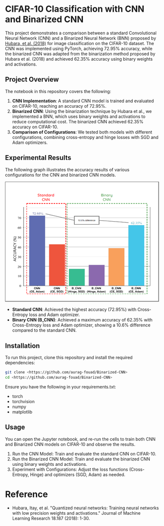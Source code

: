 # CIFAR-10 Classification with CNN and Binarized CNN

This project demonstrates a comparison between a standard Convolutional Neural Network (CNN) and a Binarized Neural Network (BNN) proposed by [Hubara, et al. (2018)](https://www.jmlr.org/papers/volume18/16-456/16-456.pdf) for image classification on the CIFAR-10 dataset. The CNN was implemented using PyTorch, achieving 72.95% accuracy, while the binarized CNN was adapted from the binarization method proposed by Hubara et al. (2018) and achieved 62.35% accuracy using binary weights and activations.

## Project Overview

The notebook in this repository covers the following:
1. **CNN Implementation**: A standard CNN model is trained and evaluated on CIFAR-10, reaching an accuracy of 72.95%.
2. **Binarized CNN**: Using the binarization technique by Hubara et al., we implemented a BNN, which uses binary weights and activations to reduce computational cost. The binarized CNN achieved 62.35% accuracy on CIFAR-10.
3. **Comparison of Configurations**: We tested both models with different configurations, combining cross-entropy and hinge losses with SGD and Adam optimizers.

## Experimental Results

The following graph illustrates the accuracy results of various configurations for the CNN and binarized CNN models.

![Accuracy Comparison](https://github.com/aurag-fouad/Binarized-CNN/blob/main/acc%20comparison.png)

- **Standard CNN**: Achieved the highest accuracy (72.95%) with Cross-Entropy loss and Adam optimizer.
- **Binary CNN (B_CNN)**: Achieved a maximum accuracy of 62.35% with Cross-Entropy loss and Adam optimizer, showing a 10.6% difference compared to the standard CNN.

## Installation

To run this project, clone this repository and install the required dependencies:

```bash
git clone <https://github.com/aurag-fouad/Binarized-CNN>
cd <https://github.com/aurag-fouad/Binarized-CNN>
```

Ensure you have the following in your requirements.txt:
- torch
- torchvision
- numpy
- matplotlib

## Usage

You can open the Jupyter notebook, and re-run the cells to train both CNN and Binarized CNN models on CIFAR-10 and observe the results.

1. Run the CNN Model: Train and evaluate the standard CNN on CIFAR-10.
2. Run the Binarized CNN Model: Train and evaluate the binarized CNN using binary weights and activations.
3. Experiment with Configurations: Adjust the loss functions (Cross-Entropy, Hinge) and optimizers (SGD, Adam) as needed.

# Reference
- Hubara, Itay, et al. "Quantized neural networks: Training neural networks with low precision weights and activations." Journal of Machine Learning Research 18.187 (2018): 1-30.

